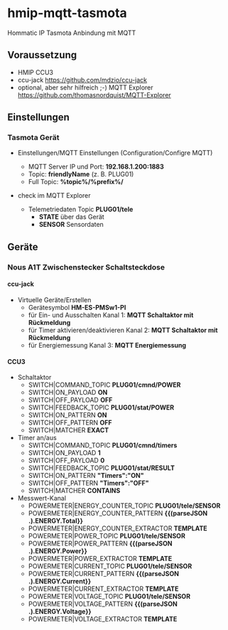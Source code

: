 # hmip-mqtt-tasmota
Hommatic IP Tasmota Anbindung mit MQTT

## Voraussetzung

* HMIP CCU3
* ccu-jack https://github.com/mdzio/ccu-jack
* optional, aber sehr hilfreich ;-) MQTT Explorer https://github.com/thomasnordquist/MQTT-Explorer

## Einstellungen 

### Tasmota Gerät

* Einstellungen/MQTT Einstellungen (Configuration/Configre MQTT)
  * MQTT Server IP und Port: __192.168.1.200:1883__
  * Topic: __friendlyName__ (z. B. PLUG01)
  * Full Topic: __%topic%/%prefix%/__
 
* check im MQTT Explorer
  * Telemetriedaten Topic __PLUG01/tele__
    * __STATE__ über das Gerät
    * __SENSOR__ Sensordaten
   
## Geräte

### Nous A1T Zwischenstecker Schaltsteckdose 

#### ccu-jack

* Virtuelle Geräte/Erstellen
  * Gerätesymbol __HM-ES-PMSw1-Pl__
  * für Ein- und Ausschalten Kanal 1: __MQTT Schaltaktor mit Rückmeldung__
  * für Timer aktivieren/deaktivieren Kanal 2: __MQTT Schaltaktor mit Rückmeldung__
  * für Energiemessung Kanal 3: __MQTT Energiemessung__
 
#### CCU3

* Schaltaktor
  * SWITCH|COMMAND_TOPIC __PLUG01/cmnd/POWER__
  * SWITCH|ON_PAYLOAD __ON__
  * SWITCH|OFF_PAYLOAD __OFF__
  * SWITCH|FEEDBACK_TOPIC __PLUG01/stat/POWER__
  * SWITCH|ON_PATTERN __ON__
  * SWITCH|OFF_PATTERN __OFF__
  * SWITCH|MATCHER __EXACT__
* Timer an/aus
  * SWITCH|COMMAND_TOPIC	__PLUG01/cmnd/timers__
  * SWITCH|ON_PAYLOAD	__1__
  * SWITCH|OFF_PAYLOAD	__0__
  * SWITCH|FEEDBACK_TOPIC	__PLUG01/stat/RESULT__
  * SWITCH|ON_PATTERN	__"Timers":"ON"__
  * SWITCH|OFF_PATTERN	__"Timers":"OFF"__
  * SWITCH|MATCHER	__CONTAINS__
* Messwert-Kanal
  * POWERMETER|ENERGY_COUNTER_TOPIC __PLUG01/tele/SENSOR__
  * POWERMETER|ENERGY_COUNTER_PATTERN __{{(parseJSON .).ENERGY.Total}}__
  * POWERMETER|ENERGY_COUNTER_EXTRACTOR __TEMPLATE__
  * POWERMETER|POWER_TOPIC __PLUG01/tele/SENSOR__
  * POWERMETER|POWER_PATTERN __{{(parseJSON .).ENERGY.Power}}__
  * POWERMETER|POWER_EXTRACTOR __TEMPLATE__
  * POWERMETER|CURRENT_TOPIC __PLUG01/tele/SENSOR__
  * POWERMETER|CURRENT_PATTERN __{{(parseJSON .).ENERGY.Current}}__
  * POWERMETER|CURRENT_EXTRACTOR __TEMPLATE__
  * POWERMETER|VOLTAGE_TOPIC __PLUG01/tele/SENSOR__
  * POWERMETER|VOLTAGE_PATTERN __{{(parseJSON .).ENERGY.Voltage}}__
  * POWERMETER|VOLTAGE_EXTRACTOR __TEMPLATE__







